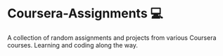 # Coursera-Assignments 💻
A collection of random assignments and projects from various Coursera courses. Learning and coding along the way.
